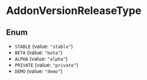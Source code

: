 # AddonVersionReleaseType

## Enum

* `STABLE` (value: `"stable"`)
* `BETA` (value: `"beta"`)
* `ALPHA` (value: `"alpha"`)
* `PRIVATE` (value: `"private"`)
* `DEMO` (value: `"demo"`)
